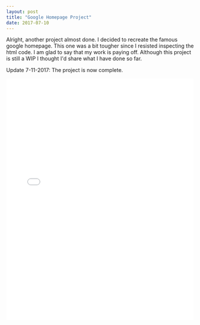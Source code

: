```yaml
---
layout: post
title: "Google Homepage Project"
date: 2017-07-10
---
```


Alright, another project almost done. I decided to recreate the famous google homepage. This one was a bit tougher since I resisted inspecting the html code. I am glad to say that my work is paying off. Although this project is still a WIP I thought I'd share what I have done so far.

Update 7-11-2017: The project is now complete.
<iframe src="/google-homepage/index.html" width="100%" height="650" frameborder="0" scrolling="no">
  <p>Your browser does not support iframes.</p>
</iframe>